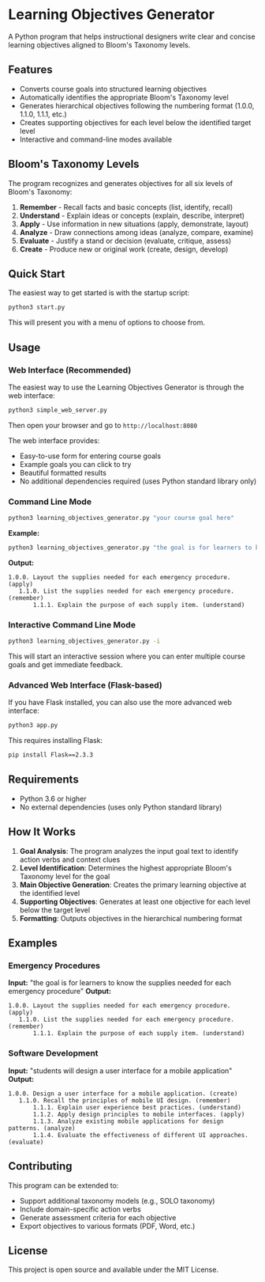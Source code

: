 # Learning Objectives Generator

A Python program that helps instructional designers write clear and concise learning objectives aligned to Bloom's Taxonomy levels.

## Features

- Converts course goals into structured learning objectives
- Automatically identifies the appropriate Bloom's Taxonomy level
- Generates hierarchical objectives following the numbering format (1.0.0, 1.1.0, 1.1.1, etc.)
- Creates supporting objectives for each level below the identified target level
- Interactive and command-line modes available

## Bloom's Taxonomy Levels

The program recognizes and generates objectives for all six levels of Bloom's Taxonomy:

1. **Remember** - Recall facts and basic concepts (list, identify, recall)
2. **Understand** - Explain ideas or concepts (explain, describe, interpret)
3. **Apply** - Use information in new situations (apply, demonstrate, layout)
4. **Analyze** - Draw connections among ideas (analyze, compare, examine)
5. **Evaluate** - Justify a stand or decision (evaluate, critique, assess)
6. **Create** - Produce new or original work (create, design, develop)

## Quick Start

The easiest way to get started is with the startup script:

```bash
python3 start.py
```

This will present you with a menu of options to choose from.

## Usage

### Web Interface (Recommended)

The easiest way to use the Learning Objectives Generator is through the web interface:

```bash
python3 simple_web_server.py
```

Then open your browser and go to `http://localhost:8080`

The web interface provides:
- Easy-to-use form for entering course goals
- Example goals you can click to try
- Beautiful formatted results
- No additional dependencies required (uses Python standard library only)

### Command Line Mode

```bash
python3 learning_objectives_generator.py "your course goal here"
```

**Example:**
```bash
python3 learning_objectives_generator.py "the goal is for learners to know the supplies needed for each emergency procedure"
```

**Output:**
```
1.0.0. Layout the supplies needed for each emergency procedure. (apply)
   1.1.0. List the supplies needed for each emergency procedure. (remember)
       1.1.1. Explain the purpose of each supply item. (understand)
```

### Interactive Command Line Mode

```bash
python3 learning_objectives_generator.py -i
```

This will start an interactive session where you can enter multiple course goals and get immediate feedback.

### Advanced Web Interface (Flask-based)

If you have Flask installed, you can also use the more advanced web interface:

```bash
python3 app.py
```

This requires installing Flask:
```bash
pip install Flask==2.3.3
```

## Requirements

- Python 3.6 or higher
- No external dependencies (uses only Python standard library)

## How It Works

1. **Goal Analysis**: The program analyzes the input goal text to identify action verbs and context clues
2. **Level Identification**: Determines the highest appropriate Bloom's Taxonomy level for the goal
3. **Main Objective Generation**: Creates the primary learning objective at the identified level
4. **Supporting Objectives**: Generates at least one objective for each level below the target level
5. **Formatting**: Outputs objectives in the hierarchical numbering format

## Examples

### Emergency Procedures
**Input:** "the goal is for learners to know the supplies needed for each emergency procedure"
**Output:**
```
1.0.0. Layout the supplies needed for each emergency procedure. (apply)
   1.1.0. List the supplies needed for each emergency procedure. (remember)
       1.1.1. Explain the purpose of each supply item. (understand)
```

### Software Development
**Input:** "students will design a user interface for a mobile application"
**Output:**
```
1.0.0. Design a user interface for a mobile application. (create)
   1.1.0. Recall the principles of mobile UI design. (remember)
       1.1.1. Explain user experience best practices. (understand)
       1.1.2. Apply design principles to mobile interfaces. (apply)
       1.1.3. Analyze existing mobile applications for design patterns. (analyze)
       1.1.4. Evaluate the effectiveness of different UI approaches. (evaluate)
```

## Contributing

This program can be extended to:
- Support additional taxonomy models (e.g., SOLO taxonomy)
- Include domain-specific action verbs
- Generate assessment criteria for each objective
- Export objectives to various formats (PDF, Word, etc.)

## License

This project is open source and available under the MIT License.